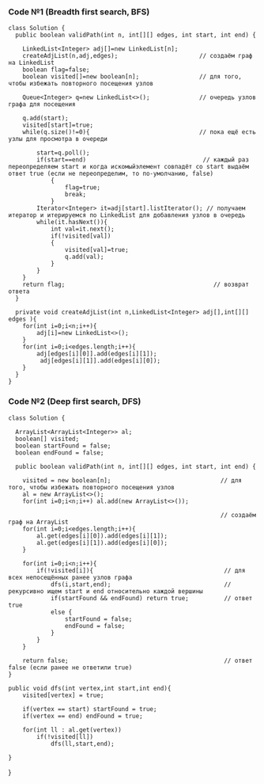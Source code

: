 ### Code №1 (Breadth first search, BFS)

    class Solution {
      public boolean validPath(int n, int[][] edges, int start, int end) {
        
        LinkedList<Integer> adj[]=new LinkedList[n];
        createAdjList(n,adj,edges);                       // создаём граф на LinkedList
        boolean flag=false;
        boolean visited[]=new boolean[n];                 // для того, чтобы избежать повторного посещения узлов
        
        Queue<Integer> q=new LinkedList<>();              // очередь узлов графа для посещения
        
        q.add(start);
        visited[start]=true;
        while(q.size()!=0){                               // пока ещё есть узлы для просмотра в очереди
           
            start=q.poll();
            if(start==end)                                 // каждый раз переопределяем start и когда искомыйэлемент совпадёт со start выдаём ответ true (если не переопределим, то по-умолчанию, false)
                {
                    flag=true;
                    break;
                }
            Iterator<Integer> it=adj[start].listIterator(); // получаем итератор и итерируемся по LinkedList для добавления узлов в очередь
            while(it.hasNext()){
                int val=it.next();
                if(!visited[val])
                {
                    visited[val]=true;
                    q.add(val);
                }
            }
        }
        return flag;                                          // возврат ответа
      }

      private void createAdjList(int n,LinkedList<Integer> adj[],int[][] edges ){
        for(int i=0;i<n;i++){
            adj[i]=new LinkedList<>();
        }
        for(int i=0;i<edges.length;i++){
            adj[edges[i][0]].add(edges[i][1]);
             adj[edges[i][1]].add(edges[i][0]);
        }
      }
    }

### Code №2 (Deep first search, DFS)

    class Solution {
    
      ArrayList<ArrayList<Integer>> al;
      boolean[] visited;
      boolean startFound = false;
      boolean endFound = false;
	
      public boolean validPath(int n, int[][] edges, int start, int end) {
        
        visited = new boolean[n];                               // для того, чтобы избежать повторного посещения узлов
        al = new ArrayList<>();
        for(int i=0;i<n;i++) al.add(new ArrayList<>());
        
                                                                // создаём граф на ArrayList
        for(int i=0;i<edges.length;i++){
            al.get(edges[i][0]).add(edges[i][1]);
            al.get(edges[i][1]).add(edges[i][0]);
        }
        
        for(int i=0;i<n;i++){
            if(!visited[i]){                                     // для всех непосещённых ранее узлов графа
                dfs(i,start,end);                                // рекурсивно ищем start и end относительно каждой вершины
                if(startFound && endFound) return true;          // ответ true
                else {
                    startFound = false;
                    endFound = false;
                }
            }
        }
        
        return false;                                            // ответ false (если ранее не ответили true)
    }
    
    public void dfs(int vertex,int start,int end){
        visited[vertex] = true;
        
        if(vertex == start) startFound = true;
        if(vertex == end) endFound = true;
        
        for(int ll : al.get(vertex))
            if(!visited[ll]) 
                dfs(ll,start,end);
        
    }
}
